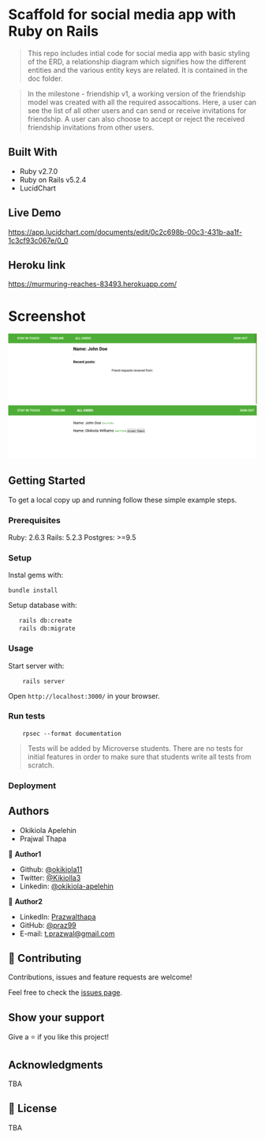 # Scaffold for social media app with Ruby on Rails

> This repo includes intial code for social media app with basic styling of the ERD, a relationship diagram which signifies how the different entities and the various entity keys are related. It is contained in the doc folder. 

> In the milestone - friendship v1, a working version of the friendship model was created with all the required assocaitions. Here, a user can see the list of all other users and can send or receive invitations for friendship. A user can also choose to accept or reject the received friendship invitations from other users.
## Built With

- Ruby v2.7.0
- Ruby on Rails v5.2.4
- LucidChart

## Live Demo
https://app.lucidchart.com/documents/edit/0c2c698b-00c3-431b-aa1f-1c3cf93c067e/0_0

## Heroku link
https://murmuring-reaches-83493.herokuapp.com/

# Screenshot
![screenshot](app/assets/images/screenshot.png)
![screenshot](app/assets/images/screenshot2.png)

## Getting Started

To get a local copy up and running follow these simple example steps.

### Prerequisites

Ruby: 2.6.3
Rails: 5.2.3
Postgres: >=9.5

### Setup

Instal gems with:

```
bundle install
```

Setup database with:

```
   rails db:create
   rails db:migrate
```



### Usage

Start server with:

```
    rails server
```

Open `http://localhost:3000/` in your browser.

### Run tests

```
    rpsec --format documentation
```

> Tests will be added by Microverse students. There are no tests for initial features in order to make sure that students write all tests from scratch.

### Deployment


## Authors
- Okikiola Apelehin
- Prajwal Thapa

👤 **Author1**

- Github: [@okikiola11](https://github.com/okikiola11)
- Twitter: [@Kikiolla3](https://twitter.com/Kikiolla3)
- Linkedin: [@okikiola-apelehin](https://www.linkedin.com/in/okikiola-apelehin-459008122/)

👤 **Author2**
- LinkedIn: [Prazwalthapa](www.linkedin.com/in/prazwal-thapa/) 
- GitHub: [@praz99](https://github.com/praz99)
- E-mail: t.prazwal@gmail.com 

## 🤝 Contributing

Contributions, issues and feature requests are welcome!

Feel free to check the [issues page](https://github.com/okikiola11/ror-social_scaffold/issues).

## Show your support

Give a ⭐️ if you like this project!

## Acknowledgments

TBA

## 📝 License

TBA

